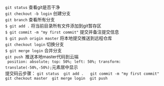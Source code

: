 `git status` 查看git是否干净  
`git checkout -b login` 创建分支    
`git branch`  查看所有分支    
`$ git add .`   将当前目录所有文件添加到git暂存区  
`$ git commit -m "my first commit"`     提交并备注提交信息   
`$ git push origin master`  将本地提交推送到远程仓库  
`git checkout login` 切换分支  
`$ git merge login` 合并分支  
`git push `推送本地master代码到云端      
 ` position: absolute;
    top: 50%;
    left: 50%;
    transform: translate(-50%,-50%);`元素居中显示  
提交码云步骤： 
`git status  git add .   git commit -m "my first commit"
git checkout master  git merge login  git push`




